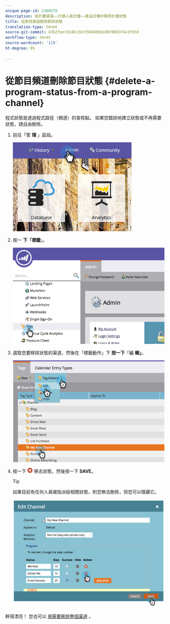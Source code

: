 ```yaml
---
unique-page-id: 2360278
description: 從計畫渠道——行銷人員文檔——產品文檔中刪除計畫狀態
title: 從節目頻道刪除節目狀態
translation-type: tm+mt
source-git-commit: 47b2fee7d146c3dc558d4bbb10070683f4cdfd3d
workflow-type: tm+mt
source-wordcount: '119'
ht-degree: 0%

---
```



# 從節目頻道刪除節目狀態 {#delete-a-program-status-from-a-program-channel}

程式狀態是透過程式路徑（頻道）的查核點。 如果您錯誤地建立狀態或不再需要狀態，請自由刪除。

1. 前往「管 **理** 」區段。

   ![](assets/admin.png)

1. 按一 **下「標籤**」。

   ![](assets/image2014-9-24-15-3a51-3a24.png)

1. 選取您要移除狀態的渠道，然後在「標籤動作」下 **按一下**「編 **輯」**。

   ![](assets/image2014-9-24-15-3a51-3a45.png)

1. 按一下 ![-](assets/image2014-9-24-15-3a52-3a39.png) 移去狀態，然後按一下 **SAVE**。

   >[!TIP]
   >
   >如果目前有任何人員被指派給相關狀態，則您無法刪除，但您可以隱藏它。

   ![](assets/image2014-9-24-15-3a57-3a53.png)

幹得漂亮！ 您也可以 [視需要刪除整個渠道](delete-a-program-channel.md) 。

